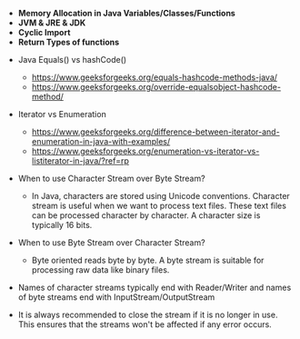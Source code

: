 

- **Memory Allocation in Java Variables/Classes/Functions**
- **JVM & JRE & JDK**
- **Cyclic Import**
- **Return Types of functions**

* Java Equals() vs hashCode()
   * https://www.geeksforgeeks.org/equals-hashcode-methods-java/
   * https://www.geeksforgeeks.org/override-equalsobject-hashcode-method/

* Iterator vs Enumeration
   * https://www.geeksforgeeks.org/difference-between-iterator-and-enumeration-in-java-with-examples/ 
   * https://www.geeksforgeeks.org/enumeration-vs-iterator-vs-listiterator-in-java/?ref=rp


* When to use Character Stream over Byte Stream? 
    * In Java, characters are stored using Unicode conventions. Character stream is useful when we want to process text files. These text files can be processed character by character. A character size is typically 16 bits.

* When to use Byte Stream over  Character Stream? 
    * Byte oriented reads byte by byte.  A byte stream is suitable for processing raw data like binary files.

* Names of character streams typically end with Reader/Writer and names of byte streams end with InputStream/OutputStream
* It is always recommended to close the stream if it is no longer in use. This ensures that the streams won't be affected if any error occurs.
